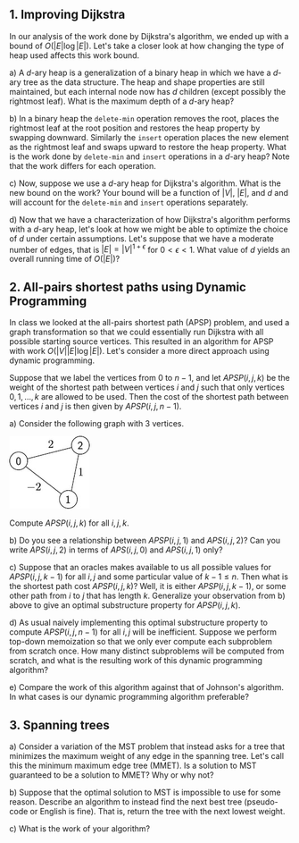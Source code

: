 
## 1. Improving Dijkstra

In our analysis of the work done by Dijkstra's algorithm, we ended up
with a bound of $O(|E|\log |E|)$. Let's take a closer look at how
changing the type of heap used affects this work bound.

a) A $d$-ary heap is a generalization of a binary heap in which we
have a $d$-ary tree as the data structure. The heap and shape
properties are still maintained, but each internal node now has $d$
children (except possibly the rightmost leaf). What is the maximum
depth of a $d$-ary heap?


b) In a binary heap the `delete-min` operation removes the root,
places the rightmost leaf at the root position and restores the heap
property by swapping downward. Similarly the `insert` operation places
the new element as the rightmost leaf and swaps upward to restore the
heap property. What is the work done by `delete-min` and `insert` 
operations in a $d$-ary heap? Note that the work differs for each operation. 


c) Now, suppose we use a $d$-ary heap for Dijkstra's algorithm. What is the
new bound on the work? Your bound will be a function of
$|V|$, $|E|$, and $d$ and will account for the `delete-min` and
`insert` operations separately.


d) Now that we have a characterization of how Dijkstra's algorithm
performs with a $d$-ary heap, let's look at how we might be able to
optimize the choice of $d$ under certain assumptions. Let's suppose
that we have a moderate number of edges, that is  $|E| = |V|^{1+\epsilon}$ for $0<\epsilon
< 1$. What value of $d$ yields an overall running time of $O(|E|)$?



## 2. All-pairs shortest paths using Dynamic Programming

In class we looked at the all-pairs shortest path (APSP) problem, and
used a graph transformation so that we could essentially run Dijkstra
with all possible starting source vertices. This resulted in an
algorithm for APSP with work $O(|V||E|\log |E|).$ Let's consider
a more direct approach using dynamic programming.

Suppose that we label the vertices from $0$ to $n-1$, and let
$\mathit{APSP}(i, j, k)$ be the weight of the shortest path between vertices $i$ and $j$
such that only vertices $0, 1, \ldots, k$ are allowed to be used. Then
the cost of the shortest path between vertices $i$ and $j$ is then
given by $\mathit{APSP}(i, j, n-1).$

a) Consider the following graph with 3 vertices.

![apsp_example.jpg](apsp_example.jpg)

Compute $\mathit{APSP}(i, j, k)$ for all $i, j, k$.


b) Do you see a relationship between $\mathit{APSP}(i, j, 1)$ and
$\mathit{APS}(i, j, 2)$? Can you write $\mathit{APS}(i, j, 2)$ in
terms of $\mathit{APS}(i, j, 0)$ and $\mathit{APS}(i, j, 1)$ only?


c) Suppose that an oracles makes available to us all possible values
for $\mathit{APSP}(i, j, k-1)$ for all $i, j$ and some particular value of $k-1  \le n$. Then what is the shortest path cost $\mathit{APSP}(i, j, k)$? Well, it is either $\mathit{APSP}(i,
j, k-1)$, or some other path from $i$ to $j$ that has length $k$. Generalize your observation from b) above to give an optimal substructure property for
$\mathit{APSP}(i, j, k).$


d) As usual naively implementing this optimal substructure
property to compute $\mathit{APSP}(i, j, n-1)$ for all $i, j$ will be
inefficient. Suppose we perform top-down memoization so that we only
ever compute each subproblem from scratch once. How many distinct
subproblems will be computed from scratch, and what is the resulting
work of this dynamic programming algorithm?


e) Compare the work of this algorithm against that of Johnson's
algorithm. In what cases is our dynamic programming algorithm
preferable?



## 3. Spanning trees

a) Consider a variation of the MST problem that instead asks for a tree that minimizes the maximum weight of any edge in the spanning tree. Let's call this the minimum maximum edge tree (MMET). Is a solution to MST guaranteed to be a solution to MMET? Why or why not?


b) Suppose that the optimal solution to MST is impossible to use for some reason. Describe an algorithm to instead find the next best tree (pseudo-code or English is fine). That is, return the tree with the next lowest weight. 


c) What is the work of your algorithm?